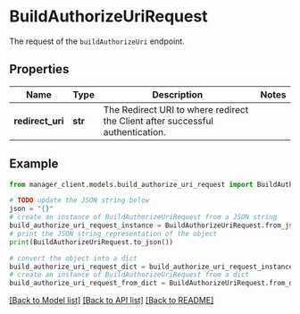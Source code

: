 # BuildAuthorizeUriRequest

The request of the `buildAuthorizeUri` endpoint.

## Properties

Name | Type | Description | Notes
------------ | ------------- | ------------- | -------------
**redirect_uri** | **str** | The Redirect URI to where redirect the Client after successful authentication. | 

## Example

```python
from manager_client.models.build_authorize_uri_request import BuildAuthorizeUriRequest

# TODO update the JSON string below
json = "{}"
# create an instance of BuildAuthorizeUriRequest from a JSON string
build_authorize_uri_request_instance = BuildAuthorizeUriRequest.from_json(json)
# print the JSON string representation of the object
print(BuildAuthorizeUriRequest.to_json())

# convert the object into a dict
build_authorize_uri_request_dict = build_authorize_uri_request_instance.to_dict()
# create an instance of BuildAuthorizeUriRequest from a dict
build_authorize_uri_request_from_dict = BuildAuthorizeUriRequest.from_dict(build_authorize_uri_request_dict)
```
[[Back to Model list]](../README.md#documentation-for-models) [[Back to API list]](../README.md#documentation-for-api-endpoints) [[Back to README]](../README.md)


